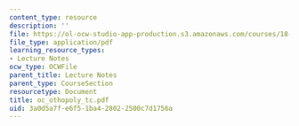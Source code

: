 ```yaml
---
content_type: resource
description: ''
file: https://ol-ocw-studio-app-production.s3.amazonaws.com/courses/18-996-random-matrix-theory-and-its-applications-spring-2004/3a0d5a7fe6f51ba428022500c7d1756a_oc_othopoly_tc.pdf
file_type: application/pdf
learning_resource_types:
- Lecture Notes
ocw_type: OCWFile
parent_title: Lecture Notes
parent_type: CourseSection
resourcetype: Document
title: oc_othopoly_tc.pdf
uid: 3a0d5a7f-e6f5-1ba4-2802-2500c7d1756a
---
```

